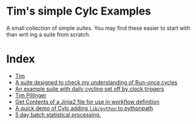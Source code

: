 
# Tim's simple Cylc Examples

A small collection of simple suites. 
You may find these easier to start with than writ
ing a suite from scratch.

# Index

- [Tim](./simplest/suite.rc)
- [A suite designed to check my understanding of Run-once cycles](./test_R1_times/suite.rc)
- [An example suite with daily cycling set off by clock triggers](./clock-trigger/suite.rc)
- [Tim Pillinger](./spice_simplest/suite.rc)
- [Get Contents of a Jinja2 file for use in workflow definition](./custom_jinja_scripting/suite.rc)
- [A quick demo of Cylc adding `lib/python` to pythonpath](./shared_utils_cylc7/suite.rc)
- [5 day batch statistical processing.](./five-day-collector/suite.rc)
